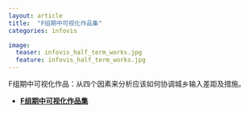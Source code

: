 ```yaml
---
layout: article
title:  "F组期中可视化作品集"
categories: infovis

image:
  teaser: infovis_half_term_works.jpg
  feature: infovis_half_term_works.jpg
---
```


F组期中可视化作品：从四个因素来分析应该如何协调城乡输入差距及措施。


* [**F组期中可视化作品集**](https://niniupiwofu.github.io/infovis/tableau/tab.html)